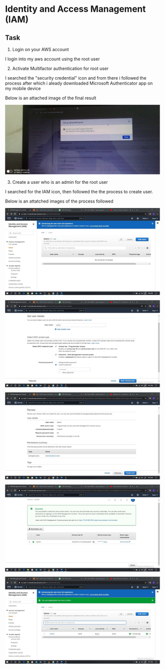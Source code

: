 # Identity and Access Management (IAM)

## Task

1. Login on your AWS account

I login into my aws account using the root user

2. Activate Multifactor authentication for root user

I searched the "security credential" icon and from there i followed the process after which i aleady downloaded Microsoft Authenticator app on my mobile device

Below is an attached image of the final result

![MFA Auth](Images/MFA%20auth.jpg)

3. Create a user who is an admin for the root user

I searched for the IAM icon, then followed the the process to create user.

Below is an attatched images of the process followed


![CreateUserStep1](Images/Create%20User%20Step1.jpg)

![CreateUserStep2](Images/Create%20User%20Step2.jpg)

![CreateUserStep3](Images/Create%20User%20Step3.jpg)

![CreateUserStep4](Images/Create%20User%20Step4.jpg)

![CreateUserFinalOutput](Images/Create%20User%20Final%20Output.jpg)
